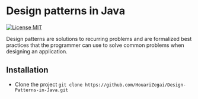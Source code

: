 # Design patterns in Java
[![License MIT](https://img.shields.io/badge/license-MIT-blue.svg)](https://raw.githubusercontent.com/HouariZegai/Design-Patterns-in-Java/master/LICENSE)

Design patterns are solutions to recurring problems and are formalized best practices that the programmer can use to solve common problems when designing an application.

## Installation
* Clone the project ```git clone https://github.com/HouariZegai/Design-Patterns-in-Java.git```
